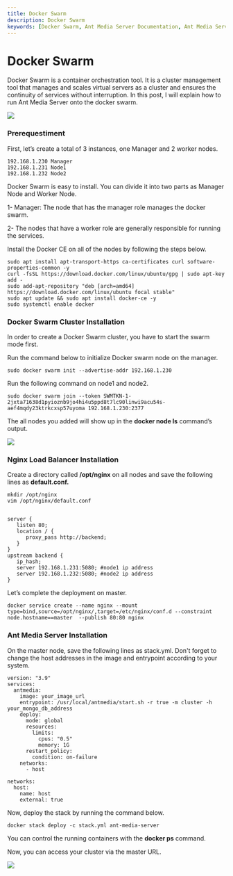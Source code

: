 ```yaml
---
title: Docker Swarm 
description: Docker Swarm
keywords: [Docker Swarm, Ant Media Server Documentation, Ant Media Server Tutorials]
---
```


# Docker Swarm

Docker Swarm is a container orchestration tool. It is a cluster management tool that manages and scales virtual servers as a cluster and ensures the continuity of services without interruption. In this post, I will explain how to run Ant Media Server onto the docker swarm.

![](@site/static/img/image-1648753338859.png)

### Prerequestiment

First, let’s create a total of 3 instances, one Manager and 2 worker nodes.

    192.168.1.230 Manager
    192.168.1.231 Node1
    192.168.1.232 Node2
    

Docker Swarm is easy to install. You can divide it into two parts as Manager Node and Worker Node.

1- Manager: The node that has the manager role manages the docker swarm.

2- The nodes that have a worker role are generally responsible for running the services.

Install the Docker CE on all of the nodes by following the steps below.

    sudo apt install apt-transport-https ca-certificates curl software-properties-common -y
    curl -fsSL https://download.docker.com/linux/ubuntu/gpg | sudo apt-key add -
    sudo add-apt-repository "deb [arch=amd64] https://download.docker.com/linux/ubuntu focal stable"
    sudo apt update && sudo apt install docker-ce -y
    sudo systemctl enable docker
    

### Docker Swarm Cluster Installation

In order to create a Docker Swarm cluster, you have to start the swarm mode first.

Run the command below to initialize Docker swarm node on the manager.

    sudo docker swarm init --advertise-addr 192.168.1.230

Run the following command on node1 and node2.

    sudo docker swarm join --token SWMTKN-1-2jxta71638d1pyioznb9jo4hi4u5ppd8t7lc90linwi9acu54s-aef4mqdy23ktrkcxsp57uyoma 192.168.1.230:2377
    

The all nodes you added will show up in the **docker node ls** command’s output.

![](@site/static/img/image-1648753377587.png)

### Nginx Load Balancer Installation

Create a directory called **/opt/nginx** on all nodes and save the following lines as **default.conf.**

    mkdir /opt/nginx
    vim /opt/nginx/default.conf
    

    server {
       listen 80;
       location / {
          proxy_pass http://backend;
       }
    }
    upstream backend {
       ip_hash;
       server 192.168.1.231:5080; #node1 ip address
       server 192.168.1.232:5080; #node2 ip address
    }
    

Let’s complete the deployment on master.

    docker service create --name nginx --mount type=bind,source=/opt/nginx/,target=/etc/nginx/conf.d --constraint node.hostname==master  --publish 80:80 nginx
    

### Ant Media Server Installation

On the master node, save the following lines as stack.yml. Don't forget to change the host addresses in the image and entrypoint according to your system.

    version: "3.9"
    services:
      antmedia:
        image: your_image_url
        entrypoint: /usr/local/antmedia/start.sh -r true -m cluster -h your_mongo_db_address
        deploy:
          mode: global
          resources:
            limits:
              cpus: "0.5"
              memory: 1G
          restart_policy:
            condition: on-failure
        networks:
          - host
    
    networks:
      host:
        name: host
        external: true
    

Now, deploy the stack by running the command below.

    docker stack deploy -c stack.yml ant-media-server
    

You can control the running containers with the **docker ps** command.

Now, you can access your cluster via the master URL.

![](@site/static/img/image-1648753399871.png)
